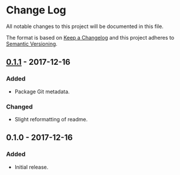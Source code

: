 Change Log
==========
All notable changes to this project will be documented in this file.

The format is based on [Keep a Changelog](http://keepachangelog.com/)
and this project adheres to [Semantic Versioning](http://semver.org/).

[0.1.1] - 2017-12-16
--------------------
### Added
- Package Git metadata.

### Changed
- Slight reformatting of readme.

0.1.0 - 2017-12-16
------------------
### Added
- Initial release.

[0.1.1]: https://github.com/jbenner-radham/node-yarn-lockfile-exists/compare/v0.1.0...HEAD
